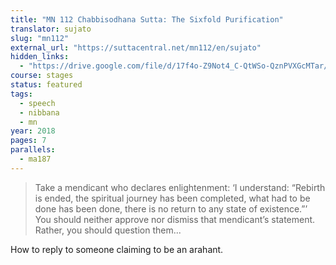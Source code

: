 ```yaml
---
title: "MN 112 Chabbisodhana Sutta: The Sixfold Purification"
translator: sujato
slug: "mn112"
external_url: "https://suttacentral.net/mn112/en/sujato"
hidden_links:
  - "https://drive.google.com/file/d/17f4o-Z9Not4_C-QtWSo-QznPVXGcMTar/view?usp=drivesdk"
course: stages
status: featured
tags:
  - speech
  - nibbana
  - mn
year: 2018
pages: 7
parallels:
  - ma187
---
```


> Take a mendicant who declares enlightenment: ‘I understand: “Rebirth is ended, the spiritual journey has been completed, what had to be done has been done, there is no return to any state of existence.”’
You should neither approve nor dismiss that mendicant’s statement. Rather, you should question them...

How to reply to someone claiming to be an arahant.
